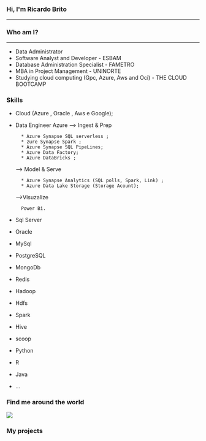 ### Hi, I'm Ricardo Brito
- - ----------------------------------------------------------------------------
### Who am I?
- - ----------------------------------------------------------------------------
- Data Administrator
- Software Analyst and Developer - ESBAM
- Database Administration Specialist - FAMETRO
- MBA in Project Management - UNINORTE
- Studying cloud computing (Gpc, Azure, Aws and Oci) - THE CLOUD BOOTCAMP

### Skills 

- Cloud (Azure , Oracle , Aws e Google);

- Data Engineer Azure 
  --> Ingest & Prep 
  
        * Azure Synapse SQL serverless ;
        * zure Synapse Spark ;
        * Azure Synapse SQL PipeLines;
        * Azure Data Factory;
        * Azure DataBricks ;

  --> Model & Serve
  
        * Azure Synapse Analytics (SQL polls, Spark, Link) ;
        * Azure Data Lake Storage (Storage Acount);

  -->Visuzalize
        
        Power Bi.
  
- Sql Server
- Oracle
- MySql
- PostgreSQL
- MongoDb
- Redis
- Hadoop
- Hdfs
- Spark
- Hive
- scoop
- Python
- R
- Java
- ...
### Find me around the world 
<a href="https://www.linkedin.com/in/ricardorbrito/" alt="linkedin" target="_blank">
<img src="https://img.shields.io/badge/LinkedIn-%230077B5.svg?&style=flat-square&logo=linkedin&logoColor=white">
</a>

### My projects


